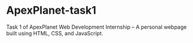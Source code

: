 # ApexPlanet-task1
Task 1 of ApexPlanet Web Development Internship – A personal webpage built using HTML, CSS, and JavaScript.

